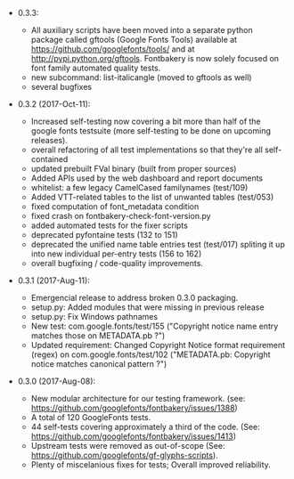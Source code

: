 * 0.3.3:
  - All auxiliary scripts have been moved into a separate python package called
    gftools (Google Fonts Tools) available at https://github.com/googlefonts/tools/
    and at http://pypi.python.org/gftools. Fontbakery is now solely focused on
    font family automated quality tests.
  - new subcommand: list-italicangle (moved to gftools as well)
  - several bugfixes

* 0.3.2 (2017-Oct-11):
  - Increased self-testing now covering a bit more than half of the google fonts testsuite (more self-testing to be done on upcoming releases).
  - overall refactoring of all test implementations so that they're all self-contained
  - updated prebuilt FVal binary (built from proper sources)
  - Added APIs used by the web dashboard and report documents
  - whitelist: a few legacy CamelCased familynames (test/109)
  - Added VTT-related tables to the list of unwanted tables (test/053)
  - fixed computation of font_metadata condition
  - fixed crash on fontbakery-check-font-version.py
  - added automated tests for the fixer scripts
  - deprecated pyfontaine tests (132 to 151)
  - deprecated the unified name table entries test (test/017) spliting it up into new individual per-entry tests (156 to 162)
  - overall bugfixing / code-quality improvements.

* 0.3.1 (2017-Aug-11):
  - Emergencial release to address broken 0.3.0 packaging.
  - setup.py: Added modules that were missing in previous release
  - setup.py: Fix Windows pathnames
  - New test: com.google.fonts/test/155 ("Copyright notice name entry matches those on METADATA.pb ?")
  - Updated requirement: Changed Copyright Notice format requirement (regex) on com.google.fonts/test/102 ("METADATA.pb: Copyright notice matches canonical pattern ?")

* 0.3.0 (2017-Aug-08):
  - New modular architecture for our testing framework. (see: https://github.com/googlefonts/fontbakery/issues/1388)
  - A total of 120 GoogleFonts tests.
  - 44 self-tests covering approximately a third of the code. (See: https://github.com/googlefonts/fontbakery/issues/1413)
  - Upstream tests were removed as out-of-scope (See: https://github.com/googlefonts/gf-glyphs-scripts).
  - Plenty of miscelanious fixes for tests; Overall improved reliability.
